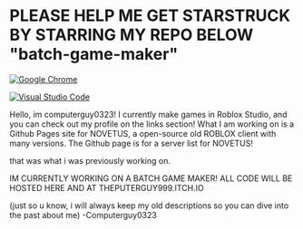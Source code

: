 # PLEASE HELP ME GET STARSTRUCK BY STARRING MY REPO BELOW "batch-game-maker"
[![Google Chrome](https://img.shields.io/badge/Google%20Chrome-4285F4?logo=GoogleChrome&logoColor=white)](#)

[![Visual Studio Code](https://custom-icon-badges.demolab.com/badge/Visual%20Studio%20Code-0078d7.svg?logo=vsc&logoColor=white)](#)

Hello, im computerguy0323! I currently make games in Roblox Studio, and you can check out my profile on the links section! What I am working on is a Github Pages site for NOVETUS, a open-source old ROBLOX client with many versions. The Github page is for a server list for NOVETUS!

that was what i was previously working on.

IM CURRENTLY WORKING ON A BATCH GAME MAKER! ALL CODE WILL BE HOSTED HERE AND AT THEPUTERGUY999.ITCH.IO

(just so u know, i will always keep my old descriptions so you can dive into the past about me)
-Computerguy0323
